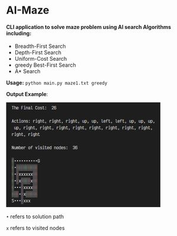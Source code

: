 # AI-Maze
#### CLI application to solve maze problem using AI search Algorithms including:

- Breadth-First Search
- Depth-First Search
- Uniform-Cost Search
- greedy Best-First Search
- A* Search

**Usage:**
`python main.py maze1.txt greedy`

**Output Example**:

![example](./example.png)

`•` refers to solution path

`x` refers to visited nodes